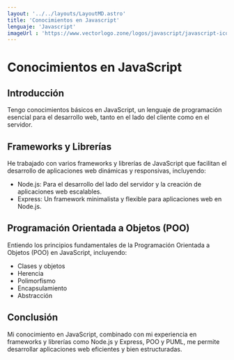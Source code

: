 ```yaml
---
layout: '../../layouts/LayoutMD.astro'
title: 'Conocimientos en Javascript'
lenguaje: 'Javascript'
imageUrl : 'https://www.vectorlogo.zone/logos/javascript/javascript-icon.svg'
---
```

# Conocimientos en JavaScript

## Introducción
Tengo conocimientos básicos en JavaScript, un lenguaje de programación esencial para el desarrollo web, tanto en el lado del cliente como en el servidor.

## Frameworks y Librerías
He trabajado con varios frameworks y librerías de JavaScript que facilitan el desarrollo de aplicaciones web dinámicas y responsivas, incluyendo:
- Node.js: Para el desarrollo del lado del servidor y la creación de aplicaciones web escalables.
- Express: Un framework minimalista y flexible para aplicaciones web en Node.js.

## Programación Orientada a Objetos (POO)
Entiendo los principios fundamentales de la Programación Orientada a Objetos (POO) en JavaScript, incluyendo:
- Clases y objetos
- Herencia
- Polimorfismo
- Encapsulamiento
- Abstracción


## Conclusión
Mi conocimiento en JavaScript, combinado con mi experiencia en frameworks y librerías como Node.js y Express, POO y PUML, me permite desarrollar aplicaciones web eficientes y bien estructuradas.